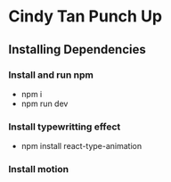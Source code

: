 # Cindy Tan Punch Up
## Installing Dependencies
### Install and run npm
- npm i
- npm run dev
### Install typewritting effect
- npm install react-type-animation
### Install motion